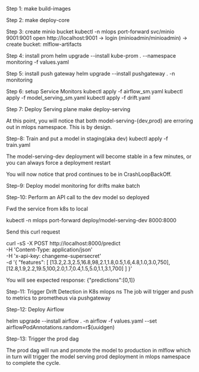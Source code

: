 
Step 1: make build-images

Step 2: make deploy-core

Step 3: create minio bucket
kubectl -n mlops port-forward svc/minio 9001:9001
open http://localhost:9001 → login (minioadmin/minioadmin) → create bucket: mlflow-artifacts

Step 4: install prom
helm upgrade --install kube-prom . --namespace monitoring -f values.yaml
	  
Step 5: install push gateway
helm upgrade --install pushgateway . -n monitoring

Step 6: setup Service Monitors
kubectl apply -f airflow_sm.yaml 
kubectl apply -f model_serving_sm.yaml
kubectl apply -f drift.yaml  

Step 7: Deploy Serving plane
make deploy-serving

At this point, you will notice that both model-serving-{dev,prod} are erroring out in mlops namespace. This is by design.


Step-8: Train and put a model in staging(aka dev)
kubectl apply -f train.yaml

The model-serving-dev deployment will become stable in a few minutes, or you can always force a deployment restart

You will now notice that prod continues to be in CrashLoopBackOff.

Step-9: Deploy model monitoring for drifts
make batch

Step-10: Perform an API call to the dev model so deployed

Fwd the service from k8s to local

kubectl -n mlops port-forward deploy/model-serving-dev 8000:8000

Send this curl request

curl -sS -X POST http://localhost:8000/predict \
  -H 'Content-Type: application/json' \
  -H 'x-api-key: changeme-supersecret' \
  -d '{
    "features": [
      [13.2,2.3,2.5,16.8,98,2.1,1.8,0.5,1.6,4.8,1.0,3.0,750],
      [12.8,1.9,2.2,19.5,100,2.0,1.7,0.4,1.5,5.0,1.1,3.1,700]
    ]
  }'

You will see expected response: {"predictions":[0,1]}

Step-11: Trigger Drift Detection in K8s mlops ns
The job will trigger and push to metrics to prometheus via pushgateway

Step-12: Deploy Airflow

helm upgrade --install airflow . -n airflow -f values.yaml --set airflowPodAnnotations.random=r$(uuidgen)

Step-13: Trigger the prod dag

The prod dag will run and promote the model to production in mlflow which in turn will trigger the model serving prod deployment in mlops namespace to complete the cycle.